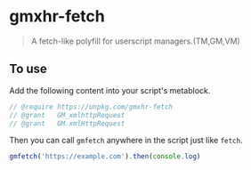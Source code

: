 # gmxhr-fetch

> A fetch-like polyfill for userscript managers.(TM,GM,VM)

## To use

Add the following content into your script's metablock.

```js
// @require https://unpkg.com/gmxhr-fetch
// @grant   GM_xmlhttpRequest
// @grant   GM.xmlHttpRequest
```

Then you can call `gmfetch` anywhere in the script just like `fetch`.

```js
gmfetch('https://example.com').then(console.log)
```
